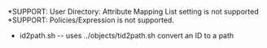 *SUPPORT: User Directory: Attribute Mapping List setting is not supported
*SUPPORT: Policies/Expression is not supported.
* id2path.sh -- uses ../objects/tid2path.sh convert an ID to a path
